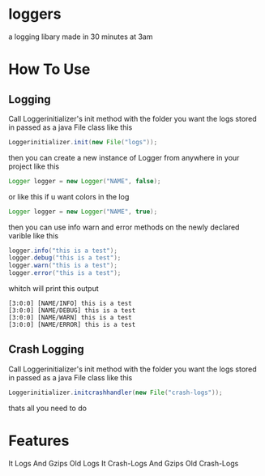 # loggers
a logging libary made in 30 minutes at 3am


# How To Use

## Logging

Call Loggerinitializer's init method with the folder you want the logs stored in passed as a java File class like this

```java
Loggerinitializer.init(new File("logs"));
```

then you can create a new instance of Logger from anywhere in your project like this

```java
Logger logger = new Logger("NAME", false);
```

or like this if u want colors in the log

```java
Logger logger = new Logger("NAME", true);
```

then you can use info warn and error methods on the newly declared varible like this

```java
logger.info("this is a test");
logger.debug("this is a test");
logger.warn("this is a test");
logger.error("this is a test");
```

whitch will print this output

```
[3:0:0] [NAME/INFO] this is a test
[3:0:0] [NAME/DEBUG] this is a test
[3:0:0] [NAME/WARN] this is a test
[3:0:0] [NAME/ERROR] this is a test
```

## Crash Logging

Call Loggerinitializer's init method with the folder you want the logs stored in passed as a java File class like this

```java
Loggerinitializer.initcrashhandler(new File("crash-logs"));
```

thats all you need to do

# Features

It Logs And Gzips Old Logs
It Crash-Logs And Gzips Old Crash-Logs
